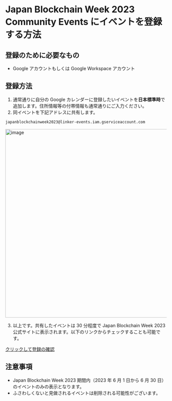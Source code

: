 # Japan Blockchain Week 2023 Community Events にイベントを登録する方法

## 登録のために必要なもの

- Google アカウントもしくは Google Workspace アカウント

## 登録方法

1. 通常通りに自分の Google カレンダーに登録したいイベントを**日本標準時**で追加します。住所情報等の付帯情報も通常通りにご入力ください。
2. 同イベントを下記アドレスに共有します。

```email
japanblockchainweek2023@linker-events.iam.gserviceaccount.com
```

<img width="589" alt="image" src="https://user-images.githubusercontent.com/17715848/230682880-ee6b5dce-7ba2-42b0-b8e8-a9d28c604892.png">

3. 以上です。共有したイベントは 30 分程度で Japan Blockchain Week 2023 公式サイトに表示されます。以下のリンクからチェックすることも可能です。

[クリックして登録の確認](https://calendar.google.com/calendar/embed?src=k51ehg5t1irmrjeh27pmbg9m8s%40group.calendar.google.com&showDate=0&dates=20230601/20230630&wkst=1&bgcolor=%23ffffff&ctz=Asia/Tokyo&showTitle=0&showNav=0&showTabs=0&mode=AGENDA&showPrint=0&showCalendars=0)

## 注意事項

- Japan Blockchain Week 2023 期間内（2023 年 6 月 1 日から 6 月 30 日）のイベントのみの表示となります。
- ふさわしくないと見做されるイベントは削除される可能性がございます。
